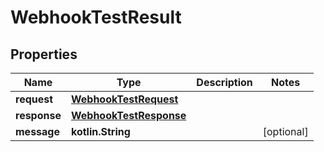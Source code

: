 
# WebhookTestResult

## Properties
Name | Type | Description | Notes
------------ | ------------- | ------------- | -------------
**request** | [**WebhookTestRequest**](WebhookTestRequest) |  | 
**response** | [**WebhookTestResponse**](WebhookTestResponse) |  | 
**message** | **kotlin.String** |  |  [optional]



